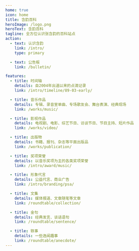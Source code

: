 ```yaml
---
home: true
icon: home
title: 含韵百科
heroImage: /logo.png
heroText: 含韵百科
tagline: 全方位认识张含韵的百科站点
action:
  - text: 认识含韵
    link: /intro/
    type: primary

  - text: 公告板
    link: /bulletin/

features:
  - title: 时间轴
    details: 自2004年出道以来的点滴记录
    link: /intro/timeline/89-03-early/

  - title: 音乐作品
    details: 专辑、录音室单曲、专场歌友会、舞台表演、经典现场
    link: /works/music/

  - title: 影视作品
    details: 电视剧、电影、综艺节目、访谈节目、节目主持、短片作品
    link: /works/video/

  - title: 出版物
    details: 书籍、报刊、杂志等平面出版品
    link: /works/publication/

  - title: 奖项荣誉
    details: 以音乐奖项为主的各类奖项荣誉
    link: /intro/award/music/

  - title: 形象代言
    details: 公益代言、商业广告
    link: /intro/branding/psa/

  - title: 文集
    details: 媒体报道、文章随笔等文章
    link: /roundtable/collection/

  - title: 金句
    details: 经典发言、谈话语句
    link: /roundtable/sentence/

  - title: 轶事
    details: 一些逸闻趣事
    link: /roundtable/anecdote/
---
```

